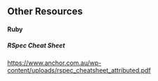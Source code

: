 ## Other Resources

#### Ruby
##### RSpec Cheat Sheet
https://www.anchor.com.au/wp-content/uploads/rspec_cheatsheet_attributed.pdf
